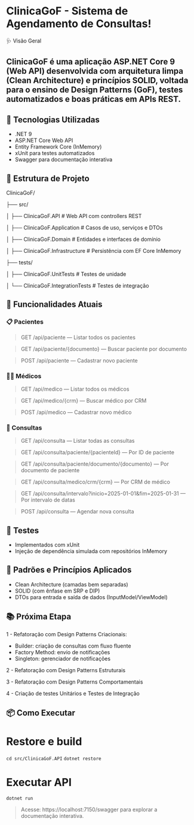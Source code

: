 # ClinicaGoF - Sistema de Agendamento de Consultas!

🩺 Visão Geral

## ClinicaGoF é uma aplicação ASP.NET Core 9 (Web API) desenvolvida com arquitetura limpa (Clean Architecture) e princípios SOLID, voltada para o ensino de Design Patterns (GoF), testes automatizados e boas práticas em APIs REST.


## 🚀 Tecnologias Utilizadas

- .NET 9
- ASP.NET Core Web API
- Entity Framework Core (InMemory)
- xUnit para testes automatizados
- Swagger para documentação interativa

## 📂 Estrutura de Projeto

ClinicaGoF/

├── src/

│   ├── ClinicaGoF.API             # Web API com controllers REST

│   ├── ClinicaGoF.Application     # Casos de uso, serviços e DTOs

│   ├── ClinicaGoF.Domain          # Entidades e interfaces de domínio

│   ├── ClinicaGoF.Infrastructure  # Persistência com EF Core InMemory

├── tests/

│   ├── ClinicaGoF.UnitTests       # Testes de unidade

│   └── ClinicaGoF.IntegrationTests # Testes de integração


## 🧠 Funcionalidades Atuais

### 📋 Pacientes

> GET /api/paciente — Listar todos os pacientes

> GET /api/paciente/{documento} — Buscar paciente por documento

> POST /api/paciente — Cadastrar novo paciente

### 👨‍⚕️ Médicos

> GET /api/medico — Listar todos os médicos

> GET /api/medico/{crm} — Buscar médico por CRM

> POST /api/medico — Cadastrar novo médico

### 📆 Consultas

> GET /api/consulta — Listar todas as consultas

> GET /api/consulta/paciente/{pacienteId} — Por ID de paciente

> GET /api/consulta/paciente/documento/{documento} — Por documento de paciente

> GET /api/consulta/medico/crm/{crm} — Por CRM de médico

> GET /api/consulta/intervalo?inicio=2025-01-01&fim=2025-01-31 — Por intervalo de datas

> POST /api/consulta — Agendar nova consulta

## 🧪 Testes

- Implementados com xUnit
- Injeção de dependência simulada com repositórios InMemory

## 🔧 Padrões e Princípios Aplicados

- Clean Architecture (camadas bem separadas)
- SOLID (com ênfase em SRP e DIP)
- DTOs para entrada e saída de dados (InputModel/ViewModel)

## 📚 Próxima Etapa

1 - Refatoração com Design Patterns Criacionais:
 - Builder: criação de consultas com fluxo fluente
 - Factory Method: envio de notificações
 - Singleton: gerenciador de notificações

2 - Refatoração com Design Patterns Estruturais

3 - Refatoração com Design Patterns Comportamentais

4 - Criação de testes Unitários e Testes de Integração

## 📦 Como Executar

# Restore e build
`cd src/ClinicaGoF.API`
`dotnet restore`

# Executar API
`dotnet run`

> Acesse: https://localhost:7150/swagger para explorar a documentação interativa.

